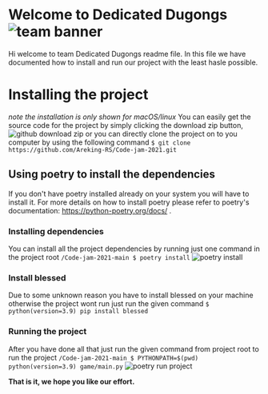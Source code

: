 # Welcome to Dedicated Dugongs![team banner](https://ibb.co/JKtKLq4)

Hi welcome to team Dedicated Dugongs readme file. In this file we have documented how to install and run our project with the least hasle possible.


# Installing the project
*note the installation is only shown for macOS/linux*
You can easily get the source code for the project by simply clicking the download zip button,![github download zip](https://ibb.co/jTwG3FK)
or you can directly clone the project on to you computer by using the following command
`$ git clone https://github.com/Areking-RS/Code-jam-2021.git`
## Using poetry to install the dependencies 

If you don't have poetry installed already on your system you will have to install it. For more details on how to install poetry please refer to poetry's documentation: https://python-poetry.org/docs/ .

### Installing dependencies

You can install all the project dependencies by running just one command in the project root
`/Code-jam-2021-main $ poetry install`
![poetry install](https://ibb.co/d505QHn)

### Install blessed 

Due to some unknown reason you have to install blessed on your machine otherwise the project wont run
just run the given command
`$ python(version=3.9) pip install blessed` 

### Running the project

After you have done all that just run the given command from project root to run the project
`/Code-jam-2021-main $ PYTHONPATH=$(pwd) python(version=3.9) game/main.py`
![poetry run project ](https://ibb.co/7Ywr0rt)



**That is it, we hope you like our effort.**
